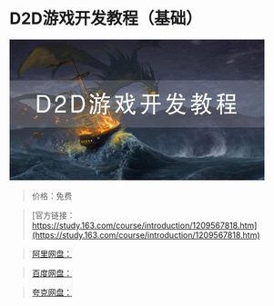 # D2D游戏开发教程（基础）

![img](../../../assets/study163/free/25721e865b9042739567259dd4605920.jpg)

> 价格：免费

> [官方链接：https://study.163.com/course/introduction/1209567818.htm](https://study.163.com/course/introduction/1209567818.htm)

> [阿里网盘：]()

> [百度网盘：]()

> [夸克网盘：]()
